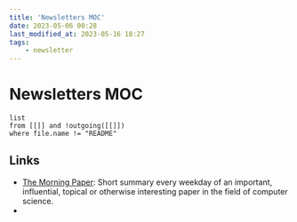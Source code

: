 ```yaml
---
title: 'Newsletters MOC'
date: 2023-05-06 00:28
last_modified_at: 2023-05-16 18:27
tags:
    - newsletter
---
```


# Newsletters MOC

```dataview
list
from [[]] and !outgoing([[]])
where file.name != "README"
```

## Links

-   [The Morning Paper](https://blog.acolyer.org/): Short summary every weekday of an important, influential, topical or otherwise interesting paper in the field of computer science.
-
